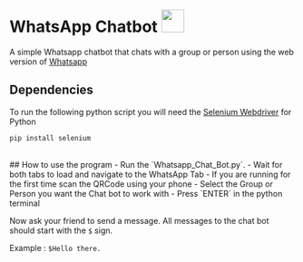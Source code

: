 # WhatsApp Chatbot <img src="http://i.imgur.com/bhJe078.png" width="40px" height="40px"/>

A simple Whatsapp chatbot that chats with a group or person using the web version of [Whatsapp](https://web.whatsapp.com)


## Dependencies

To run the following python script you will need the [Selenium Webdriver](http://www.seleniumhq.org/projects/webdriver) for Python

``pip install selenium``

<br>
## How to use the program
- Run the `Whatsapp_Chat_Bot.py`. 
- Wait for both tabs to load and navigate to the WhatsApp Tab
- If you are running for the first time scan the QRCode using your phone
- Select the Group or Person you want the Chat bot to work with
- Press `ENTER` in the python terminal

Now ask your friend to send a message. All messages to the chat bot should start with the `$` sign.

Example : `$Hello there.`

